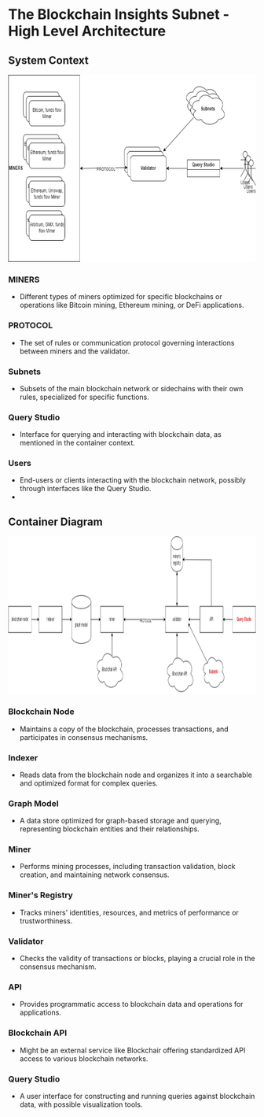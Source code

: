 # The Blockchain Insights Subnet - High Level Architecture

## System Context


<img src="docs/imgs/hla_system_context.png" alt="System Context Diagram" title="System Context Diagram" height="380" />

### MINERS
- Different types of miners optimized for specific blockchains or operations like Bitcoin mining, Ethereum mining, or DeFi applications.

### PROTOCOL
- The set of rules or communication protocol governing interactions between miners and the validator.

### Subnets
- Subsets of the main blockchain network or sidechains with their own rules, specialized for specific functions.

### Query Studio
- Interface for querying and interacting with blockchain data, as mentioned in the container context.

### Users
- End-users or clients interacting with the blockchain network, possibly through interfaces like the Query Studio.
- 
## Container Diagram

<img src="docs/imgs/hla_container_context.png" alt="Container Diagram" title="Container Diagram" height="320" />

### Blockchain Node
- Maintains a copy of the blockchain, processes transactions, and participates in consensus mechanisms.

### Indexer
- Reads data from the blockchain node and organizes it into a searchable and optimized format for complex queries.

### Graph Model
- A data store optimized for graph-based storage and querying, representing blockchain entities and their relationships.

### Miner
- Performs mining processes, including transaction validation, block creation, and maintaining network consensus.

### Miner's Registry
- Tracks miners' identities, resources, and metrics of performance or trustworthiness.

### Validator
- Checks the validity of transactions or blocks, playing a crucial role in the consensus mechanism.

### API
- Provides programmatic access to blockchain data and operations for applications.

### Blockchain API
- Might be an external service like Blockchair offering standardized API access to various blockchain networks.

### Query Studio
- A user interface for constructing and running queries against blockchain data, with possible visualization tools.